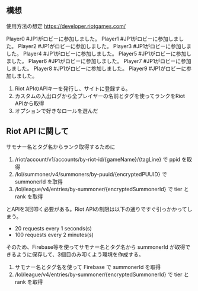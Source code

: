 ## 構想

使用方法の想定
https://developer.riotgames.com/

Player0 #JP1がロビーに参加しました。
Player1 #JP1がロビーに参加しました。
Player2 #JP1がロビーに参加しました。
Player3 #JP1がロビーに参加しました。
Player4 #JP1がロビーに参加しました。
Player5 #JP1がロビーに参加しました。
Player6 #JP1がロビーに参加しました。
Player7 #JP1がロビーに参加しました。
Player8 #JP1がロビーに参加しました。
Player9 #JP1がロビーに参加しました。

1. Riot APIのAPIキーを発行し、サイトに登録する。
2. カスタムの入出ログから全プレイヤーの名前とタグを使ってランクをRiot APIから取得
3. オプションで好きなロールを選んだ

## Riot API に関して

サモナー名とタグ名からランク取得するために

1. /riot/account/v1/accounts/by-riot-id/{gameName}/{tagLine} で ppid を取得
2. /lol/summoner/v4/summoners/by-puuid/{encryptedPUUID} で summonerId を取得
3. /lol/league/v4/entries/by-summoner/{encryptedSummonerId} で tier と rank を取得

とAPIを3回叩く必要がある。Riot APIの制限は以下の通りですぐ引っかかってしまう。

- 20 requests every 1 seconds(s)
- 100 requests every 2 minutes(s)

そのため、Firebase等を使ってサモナー名とタグ名から summonerId が取得できるように保存して、3個目のみ叩くよう環境を作成する。

1. サモナー名とタグ名を使って Firebase で summonerId を取得
2. /lol/league/v4/entries/by-summoner/{encryptedSummonerId} で tier と rank を取得
